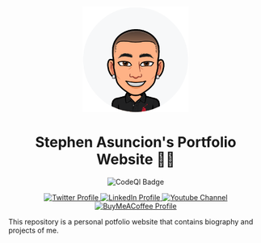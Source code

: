 <p align="center">
    <a href='https://stephenasuncion.dev/' rel='nofollow'>
        <img src='./public/assets/images/bitmoji.png' alt="Stephen Asuncion's Bitmoji" width='210' />
    </a>
</p>

<h1 align="center">Stephen Asuncion's Portfolio Website 👨‍🚀</h1>

<div align="center">
  <img src='https://github.com/stephenasuncionDEV/create-typedef-app/actions/workflows/codeql.yml/badge.svg' alt='CodeQl Badge'>
</div>

<p align="center">
    <a href="https://twitter.com/Steb_01" target="_blank">
        <img src='https://img.shields.io/badge/Twitter-%231DA1F2.svg?&style=flat-square&logo=twitter&logoColor=white' alt='Twitter Profile'>
    </a>
    <a href="https://www.linkedin.com/in/stephen-allen-asuncion-3735b2176/" target="_blank">
        <img src='https://img.shields.io/badge/LinkedIn-%230077B5.svg?&style=flat-square&logo=linkedin&logoColor=white' alt='LinkedIn Profile'>
    </a>
    <a href="https://www.youtube.com/c/StephenAsuncion" target="_blank">
        <img src='https://img.shields.io/badge/YouTube-%23FF0000.svg?&style=flat-square&logo=youtube&logoColor=white' alt='Youtube Channel'>
    </a>
    <a href="https://www.buymeacoffee.com/stephenasuncion" target="_blank">
        <img src='https://img.shields.io/badge/BuyMeACoffee-%23FFDD00.svg?&style=flat-square&logo=buy-me-a-coffee&logoColor=black' alt='BuyMeACoffee Profile'>
    </a>
</p>

This repository is a personal potfolio website that contains biography and projects of me.